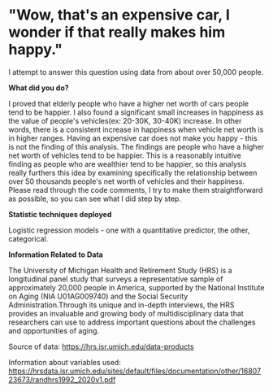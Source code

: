 # "Wow, that's an expensive car, I wonder if that really makes him happy."
I attempt to answer this question using data from about over 50,000 people. 

**What did you do?**

I proved that elderly people who have a higher net worth of cars people tend to be happier. I also found a significant small increases in happiness as the value of people's vehicles(ex: 20-30K, 30-40K) increase. In other words, there is a consistent increase in happiness when vehicle net worth is in higher ranges. Having an expensive car does not make you happy - this is not the finding of this analysis. The findings are people who have a higher net worth of vehicles tend to be happier. This is a reasonably intuitive finding as people who are wealthier tend to be happier, so this analysis really furthers this idea by examining specifically the relationship between over 50 thousands people's net worth of vehicles and their happiness.
Please read through the code comments, I try to make them straightforward as possible, so you can see what I did step by step. 

**Statistic techniques deployed**

Logistic regression models -  one with a quantitative predictor, the other, categorical.

**Information Related to Data**

The University of Michigan Health and Retirement Study (HRS) is a longitudinal panel study that surveys a representative sample of approximately 20,000 people in America, supported by the National Institute on Aging (NIA U01AG009740) and the Social Security Administration.Through its unique and in-depth interviews, the HRS provides an invaluable and growing body of multidisciplinary data that researchers can use to address important questions about the challenges and opportunities of aging.

Source of data: https://hrs.isr.umich.edu/data-products 

Information about variables used: https://hrsdata.isr.umich.edu/sites/default/files/documentation/other/1680723673/randhrs1992_2020v1.pdf
